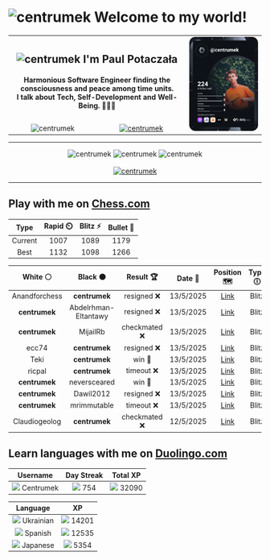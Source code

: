 <h1>
  <img
    src="https://emojis.slackmojis.com/emojis/images/1531849430/4246/blob-sunglasses.gif"
    width="30"
    alt="centrumek"
  />
  Welcome to my world!
</h1>

<table>
  <tbody>
    <tr>
      <td align="center" width="70%" colspan="2">
        <h2>
          <img
            src="https://raw.githubusercontent.com/MartinHeinz/MartinHeinz/master/wave.gif"
            width="30px"
            alt="centrumek"
          />
          I'm Paul Potaczała
        </h2>
        <h4>
          Harmonious Software Engineer finding the consciousness and peace among time units.
          <br/>
          I talk about Tech, Self-Development and Well-Being. 🌿🧘🚀
        </h4>
      </td>
      <td width="30%" rowspan="2">
        <a href="https://app.daily.dev/centrumek">
          <img
            src="./devcard.svg"
            alt="centrumek"
          />
        </a>
      </td>
    </tr>
    <tr align="center">
      <td>
        <img
          src="https://komarev.com/ghpvc/?username=centrumek&label=visitors&color=0e75b6&style=flat"
          alt="centrumek"
        >
      </td>
      <td>
        <a href="https://stackoverflow.com/users/14496012/centrumek">
          <img
            src="https://stackoverflow.com/users/flair/14496012.png?theme=dark"
            alt="centrumek"
          >
        </a>
      </td>
    </tr>
  </tbody>
</table>

---
<div align="center">
  <img 
    src="https://github-readme-stats.vercel.app/api?username=centrumek&show_icons=true&count_private=true&theme=dark&hide_border=true&hide=issues,contribs&bg_color=00000000"
    alt="centrumek"
  />
  <img
    src="https://github-readme-stats.vercel.app/api/top-langs/?username=centrumek&layout=compact&hide_border=true&theme=dark&bg_color=00000000&langs_count=6&exclude_repo=air-statistic-app"
    alt="centrumek"
  />
  <img 
    src="https://github-readme-streak-stats.herokuapp.com?user=centrumek&theme=dark&hide_border=true&background=FFFFFF00"
    alt="centrumek"
  />
  <br/>
  <br/>
  <a href="https://www.buymeacoffee.com/centrumek">
    <img
      src="https://cdn.buymeacoffee.com/buttons/v2/default-orange.png"
      height="50"
      width="210"
      alt="centrumek"
    />
  </a>
</div>

---

## Play with me on [Chess.com](https://www.chess.com/member/centrumek)

<div align="center">
<!--START_SECTION:chessStats-->
<!-- Automatically generated with https://github.com/Balastrong/chess-stats-action -->

| Type | Rapid ⏲️ | Blitz ⚡ | Bullet 🔫 |
|:---:|:---:|:---:|:---:|
| Current | 1007 | 1089 | 1179 |
| Best | 1132 | 1098 | 1266 |

| White ⚪ | Black ⚫ | Result 🏆 | Date 📅 | Position 🗺️ | Type 🕕 |
|:---:|:---:|:---:|:---:|:---:|:---:|
| Anandforchess | **centrumek** | resigned ❌ | 13/5/2025 | <a href="http://www.ee.unb.ca/cgi-bin/tervo/fen.pl?select=8/3k4/R7/8/3P4/1P6/6PP/6K1 b - - 0 34">Link</a> | Blitz |
| **centrumek** | Abdelrhman-Eltantawy | resigned ❌ | 13/5/2025 | <a href="http://www.ee.unb.ca/cgi-bin/tervo/fen.pl?select=6k1/p2b2pp/8/4r1P1/8/8/3K4/7r w - - 0 32">Link</a> | Blitz |
| **centrumek** | MijailRb | checkmated ❌ | 13/5/2025 | <a href="http://www.ee.unb.ca/cgi-bin/tervo/fen.pl?select=2k3rr/Bpp5/3b4/5p1p/4p1p1/3PR3/PPP1QPP1/R4K1q w - - 4 23">Link</a> | Blitz |
| ecc74 | **centrumek** | resigned ❌ | 13/5/2025 | <a href="http://www.ee.unb.ca/cgi-bin/tervo/fen.pl?select=Q7/ppkn3p/2p4B/3p4/8/3P1RP1/PPP1P2P/R5K1 b - - 0 24">Link</a> | Blitz |
| Teki | **centrumek** | win 🥇 | 13/5/2025 | <a href="http://www.ee.unb.ca/cgi-bin/tervo/fen.pl?select=r3k2r/pp2bppp/3p4/1Q2q3/1P2Pp2/P7/4NPPP/R4RK1 b kq - 2 17">Link</a> | Blitz |
| ricpal | **centrumek** | timeout ❌ | 13/5/2025 | <a href="http://www.ee.unb.ca/cgi-bin/tervo/fen.pl?select=8/6k1/8/8/3P4/6p1/2N3P1/7K b - - 0 60">Link</a> | Blitz |
| **centrumek** | neversceared | win 🥇 | 13/5/2025 | <a href="http://www.ee.unb.ca/cgi-bin/tervo/fen.pl?select=5k2/pp6/2p5/2P3P1/5q1r/5P2/P1P5/5RKR b - - 0 32">Link</a> | Blitz |
| **centrumek** | Dawil2012 | resigned ❌ | 13/5/2025 | <a href="http://www.ee.unb.ca/cgi-bin/tervo/fen.pl?select=8/p1p3kp/6p1/3pr1P1/bP6/P7/3K4/8 w - - 1 39">Link</a> | Blitz |
| **centrumek** | mrimmutable | timeout ❌ | 13/5/2025 | <a href="http://www.ee.unb.ca/cgi-bin/tervo/fen.pl?select=r5k1/4q1pp/p4p2/1p4P1/2PQ2NP/P2p1p2/1B1P4/1K6 w - - 0 34">Link</a> | Blitz |
| Claudiogeolog | **centrumek** | checkmated ❌ | 12/5/2025 | <a href="http://www.ee.unb.ca/cgi-bin/tervo/fen.pl?select=5br1/8/3p3p/4pQk1/1P1pPpPq/P2P1R2/B7/5K2 b - - 6 32">Link</a> | Blitz |

<!--END_SECTION:chessStats-->
</div>

## Learn languages with me on [Duolingo.com](https://www.duolingo.com/profile/Centrumek)

<div align="center">
<!--START_SECTION:duolingoStats-->
<!-- Automatically generated with https://github.com/centrumek/duolingo-readme-stats-->

| Username | Day Streak | Total XP |
|:---:|:---:|:---:|
| <img src="https://raw.githubusercontent.com/centrumek/duolingo-readme-stats/main/assets/duolingo.png" height="12"> Centrumek | <img src="https://raw.githubusercontent.com/centrumek/duolingo-readme-stats/main/assets/streakinactive.svg" height="12"> 754 | <img src="https://raw.githubusercontent.com/centrumek/duolingo-readme-stats/main/assets/xp.svg" height="12"> 32090 | <img src="https://raw.githubusercontent.com/centrumek/duolingo-readme-stats/main/assets/xp.svg" height="12"> 0 |

| Language | XP |
|:---:|:---:|
| <img src="https://raw.githubusercontent.com/centrumek/duolingo-readme-stats/main/assets/langs/ukrainian.svg" height="12"> Ukrainian | <img src="https://raw.githubusercontent.com/centrumek/duolingo-readme-stats/main/assets/xp.svg" height="12"> 14201 |
| <img src="https://raw.githubusercontent.com/centrumek/duolingo-readme-stats/main/assets/langs/spanish.svg" height="12"> Spanish | <img src="https://raw.githubusercontent.com/centrumek/duolingo-readme-stats/main/assets/xp.svg" height="12"> 12535 |
| <img src="https://raw.githubusercontent.com/centrumek/duolingo-readme-stats/main/assets/langs/japanese.svg" height="12"> Japanese | <img src="https://raw.githubusercontent.com/centrumek/duolingo-readme-stats/main/assets/xp.svg" height="12"> 5354 |

<!--END_SECTION:duolingoStats-->
</div>
<!--
**centrumek/centrumek** is a ✨ _special_ ✨ repository because its `README.md` (this file) appears on your GitHub profile.

Here are some ideas to get you started:

- 🔭 I’m currently working on ...
- 🌱 I’m currently learning ...
- 👯 I’m looking to collaborate on ...
- 🤔 I’m looking for help with ...
- 💬 Ask me about ...
- 📫 How to reach me: ...
- 😄 Pronouns: ...
- ⚡ Fun fact: ...
-->
